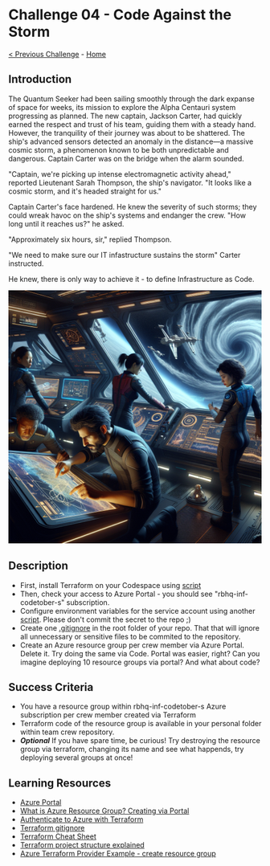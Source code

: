 # Challenge 04 - Code Against the Storm

[< Previous Challenge](Challenge-03.md) - [Home](../README.md)

## Introduction

The Quantum Seeker had been sailing smoothly through the dark expanse of space for weeks, its mission to explore the Alpha Centauri system progressing as planned. The new captain, Jackson Carter, had quickly earned the respect and trust of his team, guiding them with a steady hand. However, the tranquility of their journey was about to be shattered. The ship's advanced sensors detected an anomaly in the distance—a massive cosmic storm, a phenomenon known to be both unpredictable and dangerous. Captain Carter was on the bridge when the alarm sounded.

"Captain, we're picking up intense electromagnetic activity ahead," reported Lieutenant Sarah Thompson, the ship's navigator. "It looks like a cosmic storm, and it's headed straight for us."

Captain Carter's face hardened. He knew the severity of such storms; they could wreak havoc on the ship's systems and endanger the crew. "How long until it reaches us?" he asked.

"Approximately six hours, sir," replied Thompson.

"We need to make sure our IT infastructure sustains the storm" Carter instructed.

He knew, there is only way to achieve it - to define Infrastructure as Code.

<img src="images/spaceship-iac.png" width="512"/>

## Description

- First, install Terraform on your Codespace using [script](../Files/terraform-install.sh)
- Then, check your access to Azure Portal - you should see "rbhq-inf-codetober-s" subscription.
- Configure environment variables for the service account using another [script](../Files/envs.sh). Please don't commit the secret to the repo ;)
- Create one [.gitignore](../Files/.gitignore) in the root folder of your repo. That that will ignore all unnecessary or sensitive files to be commited to the repository.
- Create an Azure resource group per crew member via Azure Portal. Delete it. Try doing the same via Code. Portal was easier, right? Can you imagine deploying 10 resource groups via portal? And what about code?
  
## Success Criteria

- You have a resource group within rbhq-inf-codetober-s Azure subscription per crew member created via Terraform
- Terraform code of the resource group is available in your personal folder within team crew repository.
- ***Optional*** If you have spare time, be curious! Try destroying the resource group via terraform, changing its name and see what happends, try deploying several groups at once!

## Learning Resources

- [Azure Portal](https://portal.azure.com)
- [What is Azure Resource Group? Creating via Portal](https://learn.microsoft.com/en-us/azure/azure-resource-manager/management/manage-resource-groups-portal#what-is-a-resource-group)
- [Authenticate to Azure with Terraform](https://learn.microsoft.com/en-us/azure/developer/terraform/authenticate-to-azure-with-service-principle?tabs=bash#specify-service-principal-credentials-in-environment-variables)
- [Terraform gitignore](https://github.com/github/gitignore/blob/main/Terraform.gitignore)
- [Terraform Cheat Sheet](https://spacelift.io/blog/terraform-commands-cheat-sheet)
- [Terraform project structure explained](https://spacelift.io/blog/terraform-files)
- [Azure Terraform Provider Example - create resource group](https://registry.terraform.io/providers/hashicorp/azurerm/latest/docs#example-usage)
